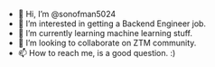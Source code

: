 - 👋 Hi, I’m @sonofman5024
- 👀 I’m interested in getting a Backend Engineer job.
- 🌱 I’m currently learning machine learning stuff.
- 💞️ I’m looking to collaborate on ZTM community.
- 📫 How to reach me, is a good question. :)

<!---
sonofman5024/sonofman5024 is a ✨ special ✨ repository because its `README.md` (this file) appears on your GitHub profile.
You can click the Preview link to take a look at your changes.
--->
